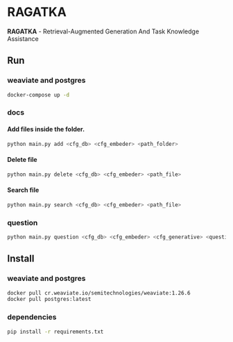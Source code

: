 # RAGATKA
<b>RAGATKA</b> - Retrieval-Augmented Generation And Task Knowledge Assistance

## Run

### weaviate and postgres
```bash
docker-compose up -d
```
### docs

#### Add files inside the folder.
```bash
python main.py add <cfg_db> <cfg_embeder> <path_folder>
```

#### Delete file
```bash
python main.py delete <cfg_db> <cfg_embeder> <path_file>
```

#### Search file
```bash
python main.py search <cfg_db> <cfg_embeder> <path_file>
```

### question

```bash
python main.py question <cfg_db> <cfg_embeder> <cfg_generative> <question>
```

## Install

### weaviate and postgres
```bash
docker pull cr.weaviate.io/semitechnologies/weaviate:1.26.6
docker pull postgres:latest
```

### dependencies
```bash
pip install -r requirements.txt
```